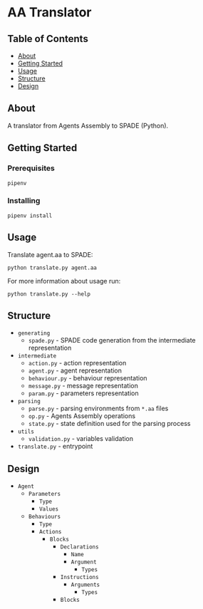# AA Translator

## Table of Contents

- [About](#about)
- [Getting Started](#getting_started)
- [Usage](#usage)
- [Structure](#structure)
- [Design](#Design)

## About <a name = "about"></a>

A translator from Agents Assembly to SPADE (Python).

## Getting Started <a name = "getting_started"></a>

### Prerequisites

```
pipenv
```

### Installing

```
pipenv install
```

## Usage <a name = "usage"></a>

Translate agent.aa to SPADE:
```
python translate.py agent.aa
```

For more information about usage run:
```
python translate.py --help
```

## Structure <a name = "structure"></a>

* `generating`
    * `spade.py` - SPADE code generation from the intermediate representation
* `intermediate`
    * `action.py` - action representation
    * `agent.py` - agent representation
    * `behaviour.py` - behaviour representation
    * `message.py` - message representation
    * `param.py` - parameters representation
* `parsing`
    * `parse.py` - parsing environments from `*.aa` files
    * `op.py` - Agents Assembly operations
    * `state.py` - state definition used for the parsing process
* `utils`
    * `validation.py` - variables validation
* `translate.py` - entrypoint

## Design <a name = "design"></a>
* `Agent`
    * `Parameters`
        * `Type`
        * `Values`
    * `Behaviours`
        * `Type`
        * `Actions`
            * `Blocks`
                * `Declarations`
                    * `Name`
                    * `Argument`
                        * `Types`
                * `Instructions`
                    * `Arguments`
                        * `Types`
                * `Blocks`
